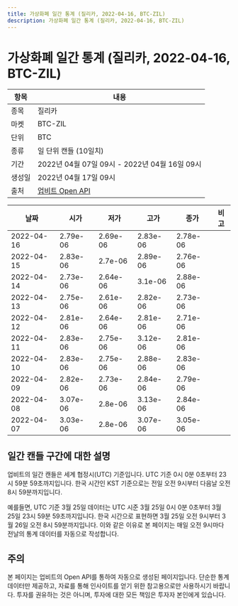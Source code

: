 ```yaml
---
title: 가상화폐 일간 통계 (질리카, 2022-04-16, BTC-ZIL)
description: 가상화폐 일간 통계 (질리카, 2022-04-16, BTC-ZIL)
---
```



가상화폐 일간 통계 (질리카, 2022-04-16, BTC-ZIL)
===

|항목|내용|
|--|--|
|종목|질리카|
|마켓|BTC-ZIL|
|단위|BTC|
|종류|일 단위 캔들 (10일치)|
|기간|2022년 04월 07일 09시 - 2022년 04월 16일 09시|
|생성일|2022년 04월 17일 09시|
|출처|[업비트 Open API](https://docs.upbit.com)|


|날짜|시가|저가|고가|종가|비고|
|--|--|--|--|--|--|
|2022-04-16|2.79e-06|2.69e-06|2.83e-06|2.78e-06|    |
|2022-04-15|2.83e-06|2.7e-06|2.89e-06|2.76e-06|    |
|2022-04-14|2.73e-06|2.64e-06|3.1e-06|2.88e-06|    |
|2022-04-13|2.75e-06|2.61e-06|2.82e-06|2.73e-06|    |
|2022-04-12|2.81e-06|2.64e-06|2.81e-06|2.71e-06|    |
|2022-04-11|2.83e-06|2.75e-06|3.12e-06|2.81e-06|    |
|2022-04-10|2.83e-06|2.75e-06|2.88e-06|2.83e-06|    |
|2022-04-09|2.82e-06|2.73e-06|2.84e-06|2.79e-06|    |
|2022-04-08|3.07e-06|2.8e-06|3.13e-06|2.84e-06|    |
|2022-04-07|3.03e-06|2.8e-06|3.07e-06|3.05e-06|    |


일간 캔들 구간에 대한 설명
---


업비트의 일간 캔들은 세계 협정시(UTC) 기준입니다. 
UTC 기준 0시 0분 0초부터 23시 59분 59초까지입니다. 
한국 시간인 KST 기준으로는 전일 오전 9시부터 다음날 오전 8시 59분까지입니다. 


예를들면, UTC 기준 3월 25일 데이터는 UTC 시준 3월 25일 0시 0분 0초부터 3월 25일 23시 59분 59초까지입니다. 
한국 시간으로 표현하면 3월 25일 오전 9시부터 3월 26일 오전 8시 59분까지입니다. 
이와 같은 이유로 본 페이지는 매일 오전 9시마다 전날의 통계 데이터를 자동으로 작성합니다. 


주의
---


본 페이지는 업비트의 Open API를 통하여 자동으로 생성된 페이지입니다. 
단순한 통계 데이터만 제공하고, 자료를 통해 인사이트를 얻기 위한 참고용으로만 사용하시기 바랍니다. 
투자를 권유하는 것은 아니며, 투자에 대한 모든 책임은 투자자 본인에게 있습니다. 
